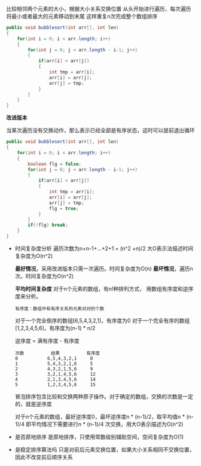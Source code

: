 比较相邻两个元素的大小，根据大小关系交换位置
从头开始进行遍历，每次遍历将最小或者最大的元素移动到末尾
这样重复n次完成整个数组排序

```Java
public void bubblesort(int arr[], int len)
{
    for(int i = 0; i < arr.length; i++)
    {
        for(int j = 0; j < arr.length - i-1; j++)
        {
            if(arr[i] < arr[j])
            {
                int tmp = arr[i];
                arr[i] = arr[j];
                arr[j] = tmp;
            }
        }
    }
}
```

**改进版本**

当某次遍历没有交换动作，那么表示已经全部是有序状态，这时可以提前退出循环
```Java
public void bubblesort(int arr[], int len)
{
    for(int i = 0; i < arr.length; i++)
    {
        boolean flg = false;
        for(int j = 0; j < arr.length - i-1; j++)
        {
            if(arr[i] < arr[j])
            {
                int tmp = arr[i];
                arr[i] = arr[j];
                arr[j] = tmp;
                flg = true;
            }
        }
        if(!flg) break;
    }
}
```


* 时间复杂度分析
    遍历次数为n+n-1+...+2+1 = (n^2 +n)/2
    大O表示法描述时间复杂度为O(n^2)

    **最好情况**，采用改进版本只需一次遍历。时间复杂度为O(n)
    **最坏情况**，遍历n次。时间复杂度为O(n^2)

    **平均时间复杂度**
    对于n个元素的数组，有n!种排列方式，
    用数组有序度和逆序度来分析。

    `有序度：数组中有有序关系的元素对对的个数`

    对于一个完全倒序的数组[6,5,4,3,2,1]，有序度为0
    对于一个完全有序的数组[1,2,3,4,5,6]，有序度为(n-1) * n/2

    逆序度 = 满有序度 - 有序度
    ```
    次数          结果          有序度
    0           6,5,4,3,2,1     0
    1           5,4,3,2,1,6     5
    2           4,3,2,1,5,6     9
    3           3,2,1,4,5,6     12
    4           2,1,3,4,5,6     14
    5           1,2,3,4,5,6     15
    ```
    冒泡排序包含比较和交换两种原子操作。对于确定的数组，交换的次数是一定的，就是逆序度

    对于n个元素的数组，最好逆序度0，最坏逆序度n * (n-1)/2，取平均值n * (n-1)/4
    即平均情况下需要进行n * (n-1)/4 次交换，用大O表示描述为O(n^2)

* 是否原地排序
    是原地排序，只使用常数级别辅助空间，空间复杂度为O(1)

* 是稳定排序算法吗
    只是对前后元素交换位置，如果大小关系相同不交换位置，因此不改变前后顺序关系
